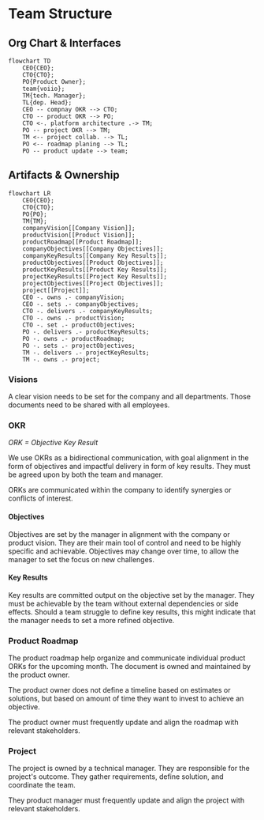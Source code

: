 # Team Structure

## Org Chart & Interfaces

```mermaid
flowchart TD
    CEO{CEO};
    CTO{CTO};
    PO{Product Owner};
    team{voiio};
    TM{tech. Manager};
    TL{dep. Head};
    CEO -- compnay OKR --> CTO;
    CTO -- product OKR --> PO;
    CTO <-. platform architecture .-> TM;
    PO -- project OKR --> TM;
    TM <-- project collab. --> TL;
    PO <-- roadmap planing --> TL;
    PO -- product update --> team;
```

## Artifacts & Ownership

```mermaid
flowchart LR
    CEO{CEO};
    CTO{CTO};
    PO{PO};
    TM{TM};
    companyVision[[Company Vision]];
    productVision[[Product Vision]];
    productRoadmap[[Product Roadmap]];
    companyObjectives[[Company Objectives]];
    companyKeyResults[[Company Key Results]];
    productObjectives[[Product Objectives]];
    productKeyResults[[Product Key Results]];
    projectKeyResults[[Project Key Results]];
    projectObjectives[[Project Objectives]];
    project[[Project]];
    CEO -. owns .- companyVision;
    CEO -. sets .- companyObjectives;
    CTO -. delivers .- companyKeyResults;
    CTO -. owns .- productVision;
    CTO -. set .- productObjectives;
    PO -. delivers .- productKeyResults;
    PO -. owns .- productRoadmap;
    PO -. sets .- projectObjectives;
    TM -. delivers .- projectKeyResults;
    TM -. owns .- project;
```

### Visions

A clear vision needs to be set for the company and all departments. Those documents
need to be shared with all employees.

### OKR

_ORK = Objective Key Result_

We use OKRs as a bidirectional communication, with goal alignment in the form of
objectives and impactful delivery in form of key results. They must be agreed upon
by both the team and manager.

ORKs are communicated within the company to identify synergies or conflicts of interest.

#### Objectives

Objectives are set by the manager in alignment with the company or product vision.
They are their main tool of control and need to be highly specific and achievable.
Objectives may change over time, to allow the manager to set the focus on new challenges.

#### Key Results

Key results are committed output on the objective set by the manager.
They must be achievable by the team without external dependencies or side effects.
Should a team struggle to define key results, this might indicate that the manager
needs to set a more refined objective.

### Product Roadmap

The product roadmap help organize and communicate individual product ORKs for the
upcoming month. The document is owned and maintained by the product owner.

The product owner does not define a timeline based on estimates or solutions, but based
on amount of time they want to invest to achieve an objective.

The product owner must frequently update and align the roadmap with relevant stakeholders.

### Project

The project is owned by a technical manager. They are responsible for the project's
outcome. They gather requirements, define solution, and coordinate the team.

They product manager must frequently update and align the project with relevant stakeholders.

